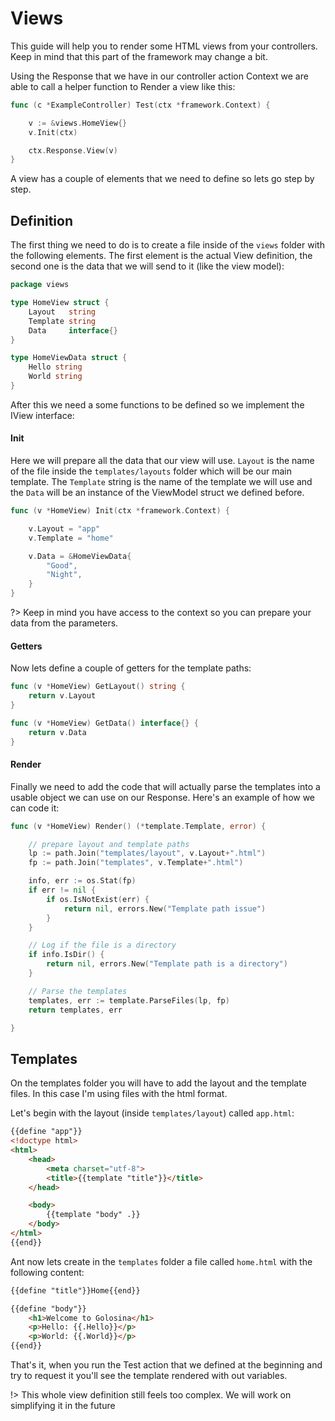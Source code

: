 # Views

This guide will help you to render some HTML views from your controllers. Keep in mind that this part of the framework may change a bit.

Using the Response that we have in our controller action Context we are able to call a helper function to Render a view like this:

```go
func (c *ExampleController) Test(ctx *framework.Context) {

	v := &views.HomeView{}
	v.Init(ctx)

	ctx.Response.View(v)
}
```

A view has a couple of elements that we need to define so lets go step by step.

## Definition

The first thing we need to do is to create a file inside of the `views` folder with the following elements. The first element is the actual View definition, the second one is the data that we will send to it (like the view model):

```go
package views

type HomeView struct {
	Layout   string
	Template string
	Data     interface{}
}

type HomeViewData struct {
	Hello string
	World string
}
```

After this we need a some functions to be defined so we implement the IView interface:

#### Init

Here we will prepare all the data that our view will use. `Layout` is the name of the file inside the `templates/layouts` folder which will be our main template. The `Template` string is the name of the template we will use and the `Data` will be an instance of the ViewModel struct we defined before.

```go
func (v *HomeView) Init(ctx *framework.Context) {

	v.Layout = "app"
	v.Template = "home"

	v.Data = &HomeViewData{
		"Good",
		"Night",
	}
}
```

?> Keep in mind you have access to the context so you can prepare your data from the parameters.

#### Getters

Now lets define a couple of getters for the template paths:

```go
func (v *HomeView) GetLayout() string {
	return v.Layout
}

func (v *HomeView) GetData() interface{} {
	return v.Data
}
```

#### Render

Finally we need to add the code that will actually parse the templates into a usable object we can use on our Response. Here's an example of how we can code it:

```go
func (v *HomeView) Render() (*template.Template, error) {

	// prepare layout and template paths
	lp := path.Join("templates/layout", v.Layout+".html")
	fp := path.Join("templates", v.Template+".html")

	info, err := os.Stat(fp)
	if err != nil {
		if os.IsNotExist(err) {
			return nil, errors.New("Template path issue")
		}
	}

	// Log if the file is a directory
	if info.IsDir() {
		return nil, errors.New("Template path is a directory")
	}

	// Parse the templates
	templates, err := template.ParseFiles(lp, fp)
	return templates, err

}
```


## Templates

On the templates folder you will have to add the layout and the template files. In this case I'm using files with the html format.

Let's begin with the layout (inside `templates/layout`) called `app.html`:

```html
{{define "app"}}
<!doctype html>
<html>
    <head>
        <meta charset="utf-8">
        <title>{{template "title"}}</title>
    </head>

    <body>
        {{template "body" .}}
    </body>
</html>
{{end}}
```

Ant now lets create in the `templates` folder a file called `home.html` with the following content:


```html
{{define "title"}}Home{{end}}

{{define "body"}}
    <h1>Welcome to Golosina</h1>
    <p>Hello: {{.Hello}}</p>
    <p>World: {{.World}}</p>
{{end}}
```

That's it, when you run the Test action that we defined at the beginning and try to request it you'll see the template rendered with out variables.

!> This whole view definition still feels too complex. We will work on simplifying it in the future
